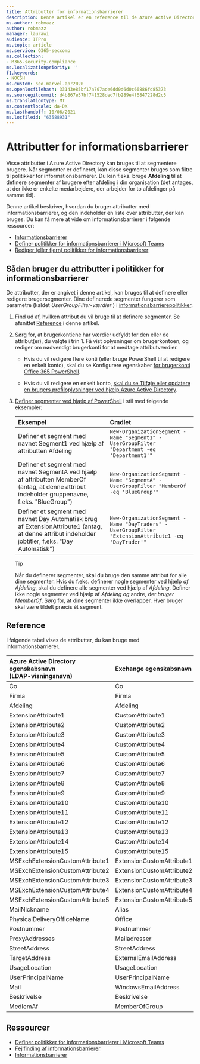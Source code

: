 ```yaml
---
title: Attributter for informationsbarrierer
description: Denne artikel er en reference til de Azure Active Directory, du kan bruge til at definere informationsbarrieresegmenter.
ms.author: robmazz
author: robmazz
manager: laurawi
audience: ITPro
ms.topic: article
ms.service: O365-seccomp
ms.collection:
- M365-security-compliance
ms.localizationpriority: ''
f1.keywords:
- NOCSH
ms.custom: seo-marvel-apr2020
ms.openlocfilehash: 33143e85bf17a707ade6dd0d6d0c66886fd85373
ms.sourcegitcommit: d4b867e37bf741528ded7fb289e4f6847228d2c5
ms.translationtype: MT
ms.contentlocale: da-DK
ms.lasthandoff: 10/06/2021
ms.locfileid: "63588931"
---
```

# <a name="information-barriers-attributes"></a>Attributter for informationsbarrierer

Visse attributter i Azure Active Directory kan bruges til at segmentere brugere. Når segmenter er defineret, kan disse segmenter bruges som filtre til politikker for informationsbarrierer. Du kan f.eks. bruge **Afdeling** til at definere segmenter af brugere efter afdeling i din organisation (det antages, at der ikke er enkelte medarbejdere, der arbejder for to afdelinger på samme tid).

Denne artikel beskriver, hvordan du bruger attributter med informationsbarrierer, og den indeholder en liste over attributter, der kan bruges. Du kan få mere at vide om informationsbarrierer i følgende ressourcer:

- [Informationsbarrierer](information-barriers.md)
- [Definer politikker for informationsbarrierer i Microsoft Teams](information-barriers-policies.md)
- [Rediger (eller fjern) politikker for informationsbarrierer](information-barriers-edit-segments-policies.md)

## <a name="how-to-use-attributes-in-information-barrier-policies"></a>Sådan bruger du attributter i politikker for informationsbarrierer

De attributter, der er angivet i denne artikel, kan bruges til at definere eller redigere brugersegmenter. Dine definerede segmenter fungerer som parametre (kaldet *UserGroupFilter-værdier* ) i [informationsbarrierepolitikker](information-barriers-policies.md).

1. Find ud af, hvilken attribut du vil bruge til at definere segmenter. Se afsnittet [Reference](#reference) i denne artikel.

2. Sørg for, at brugerkontiene har værdier udfyldt for den eller de attribut(er), du valgte i trin 1. Få vist oplysninger om brugerkontoen, og rediger om nødvendigt brugerkonti for at medtage attributværdier. 

    - Hvis du vil redigere flere konti (eller bruge PowerShell til at redigere en enkelt konto), skal du se Konfigurere egenskaber [for brugerkonti Office 365 PowerShell](../enterprise/configure-user-account-properties-with-microsoft-365-powershell.md).

    - Hvis du vil redigere en enkelt konto, [skal du se Tilføje eller opdatere en brugers profiloplysninger ved hjælp Azure Active Directory](/azure/active-directory/fundamentals/active-directory-users-profile-azure-portal).

3. [Definer segmenter ved hjælp af PowerShell](information-barriers-policies.md#define-segments-using-powershell) i stil med følgende eksempler:

    |**Eksempel**|**Cmdlet**|
    |:----------|:---------|
    | Definer et segment med navnet Segment1 ved hjælp af attributten Afdeling | `New-OrganizationSegment -Name "Segment1" -UserGroupFilter "Department -eq 'Department1'"` |
    | Definer et segment med navnet SegmentA ved hjælp af attributten MemberOf (antag, at denne attribut indeholder gruppenavne, f.eks. "BlueGroup") | `New-OrganizationSegment -Name "SegmentA" -UserGroupFilter "MemberOf -eq 'BlueGroup'"` |
    | Definer et segment med navnet Day Automatisk brug af ExtensionAttribute1 (antag, at denne attribut indeholder jobtitler, f.eks. "Day Automatisk") | `New-OrganizationSegment -Name "DayTraders" -UserGroupFilter "ExtensionAttribute1 -eq 'DayTrader'"` |

    > [!TIP]
    > Når du definerer segmenter, skal du bruge den samme attribut for alle dine segmenter. Hvis du f.eks. definerer nogle segmenter ved hjælp *af Afdeling*, skal du definere alle segmenter ved hjælp af *Afdeling*. Definer ikke nogle segmenter ved hjælp af *Afdeling og* andre, der *bruger MemberOf*. Sørg for, at dine segmenter ikke overlapper. Hver bruger skal være tildelt præcis ét segment.

## <a name="reference"></a>Reference

I følgende tabel vises de attributter, du kan bruge med informationsbarrierer.

|**Azure Active Directory egenskabsnavn<br/>(LDAP-visningsnavn)**|**Exchange egenskabsnavn**|
|:---------------------------------------------------------------|:-------------------------|
| Co | Co |
| Firma | Firma |
| Afdeling | Afdeling |
| ExtensionAttribute1 | CustomAttribute1 |
| ExtensionAttribute2 | CustomAttribute2 |
| ExtensionAttribute3 | CustomAttribute3 |
| ExtensionAttribute4 | CustomAttribute4 |
| ExtensionAttribute5 | CustomAttribute5 |
| ExtensionAttribute6 | CustomAttribute6 |
| ExtensionAttribute7 | CustomAttribute7 |
| ExtensionAttribute8 | CustomAttribute8 |
| ExtensionAttribute9 | CustomAttribute9 |
| ExtensionAttribute10 | CustomAttribute10 |
| ExtensionAttribute11 | CustomAttribute11 |
| ExtensionAttribute12 | CustomAttribute12 |
| ExtensionAttribute13 | CustomAttribute13 |
| ExtensionAttribute14 | CustomAttribute14 |
| ExtensionAttribute15 | CustomAttribute15 |
| MSExchExtensionCustomAttribute1 | ExtensionCustomAttribute1 |
| MSExchExtensionCustomAttribute2 | ExtensionCustomAttribute2 |
| MSExchExtensionCustomAttribute3 | ExtensionCustomAttribute3 |
| MSExchExtensionCustomAttribute4 | ExtensionCustomAttribute4 |
| MSExchExtensionCustomAttribute5 | ExtensionCustomAttribute5 |
| MailNickname | Alias |
| PhysicalDeliveryOfficeName | Office |
| Postnummer | Postnummer |
| ProxyAddresses | Mailadresser |
| StreetAddress | StreetAddress |
| TargetAddress | ExternalEmailAddress |
| UsageLocation | UsageLocation |
| UserPrincipalName | UserPrincipalName |
| Mail | WindowsEmailAddress |
| Beskrivelse | Beskrivelse |
| MedlemAf | MemberOfGroup |

## <a name="resources"></a>Ressourcer

- [Definer politikker for informationsbarrierer i Microsoft Teams](information-barriers-policies.md)
- [Fejlfinding af informationsbarrierer](/office365/troubleshoot/information-barriers/information-barriers-troubleshooting)
- [Informationsbarrierer](information-barriers.md)